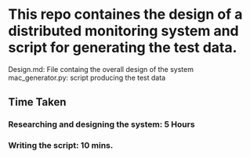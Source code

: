 # This repo containes the design of a distributed monitoring system and script for generating the test data.

Design.md: File containg the overall design of the system   
mac_generator.py: script producing the test data

## Time Taken   
### Researching and designing the system: 5 Hours
### Writing the script: 10 mins.